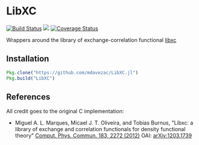 # LibXC

[![Build Status](https://travis-ci.org/mdavezac/LibXC.jl.svg?branch=master)](https://travis-ci.org/mdavezac/LibXC.jl)
[![](https://img.shields.io/badge/docs-stable-blue.svg)](https://mdavezac.github.io/LibXC.jl/latest)
[![Coverage Status](https://coveralls.io/repos/github/mdavezac/LibXC.jl/badge.svg?branch=master)](https://coveralls.io/github/mdavezac/LibXC.jl?branch=master)

Wrappers around the library of exchange-correlation functional
[libxc](octopus-code.org/wiki/Libxc)

## Installation

```julia
Pkg.clone("https://github.com/mdavezac/LibXC.jl")
Pkg.build("LibXC")
```

## References

All credit goes to the original C implementation:

* Miguel A. L. Marques, Micael J. T. Oliveira, and Tobias Burnus,
  "Libxc: a library of exchange and correlation functionals for density functional theory"
  [Comput. Phys. Commun. 183, 2272 (2012)](http://dx.doi.org/10.1016/j.cpc.2012.05.007)
  OAI: [arXiv:1203.1739](http://arxiv.org/abs/1203.1739)
